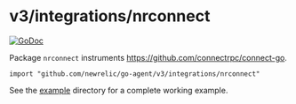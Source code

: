 # v3/integrations/nrconnect
[![GoDoc](https://godoc.org/github.com/newrelic/go-agent/v3/integrations/nrconnect?status.svg)](https://godoc.org/github.com/newrelic/go-agent/v3/integrations/nrconnect)

Package `nrconnect` instruments https://github.com/connectrpc/connect-go.

```
import "github.com/newrelic/go-agent/v3/integrations/nrconnect"
```

See the [example](example/) directory for a complete working example.

